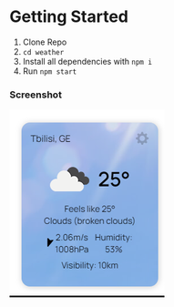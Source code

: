 # Getting Started 

1) Clone Repo
2) `cd weather`
3) Install all dependencies with `npm i`
4) Run `npm start`


### Screenshot

![Weather App](https://github.com/AlexBob98/weather-app/blob/weather-app/weather/public/weather-app.png "Weather App")

